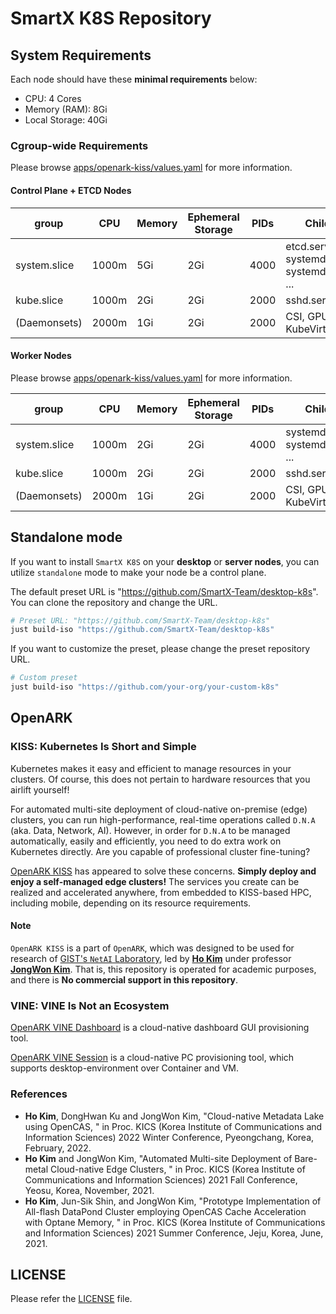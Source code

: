# SmartX K8S Repository

## System Requirements

Each node should have these **minimal requirements** below:

- CPU: 4 Cores
- Memory (RAM): 8Gi
- Local Storage: 40Gi

### Cgroup-wide Requirements

Please browse [apps/openark-kiss/values.yaml](apps/openark-kiss/values.yaml) for more information.

#### Control Plane + ETCD Nodes

| group        | CPU   | Memory | Ephemeral Storage | PIDs | Children                                   |
| ------------ | ----- | ------ | ----------------- | ---- | ------------------------------------------ |
| system.slice | 1000m | 5Gi    | 2Gi               | 4000 | etcd.service, systemd-systemd.service, ... |
| kube.slice   | 1000m | 2Gi    | 2Gi               | 2000 | sshd.service, ...                          |
| (Daemonsets) | 2000m | 1Gi    | 2Gi               | 2000 | CSI, GPU, KubeVirt, ...                    |

#### Worker Nodes

Please browse [apps/openark-kiss/values.yaml](apps/openark-kiss/values.yaml) for more information.

| group        | CPU   | Memory | Ephemeral Storage | PIDs | Children                     |
| ------------ | ----- | ------ | ----------------- | ---- | ---------------------------- |
| system.slice | 1000m | 2Gi    | 2Gi               | 4000 | systemd-systemd.service, ... |
| kube.slice   | 1000m | 2Gi    | 2Gi               | 2000 | sshd.service, ...            |
| (Daemonsets) | 2000m | 1Gi    | 2Gi               | 2000 | CSI, GPU, KubeVirt, ...      |

## Standalone mode

If you want to install `SmartX K8S` on your **desktop** or **server nodes**,
you can utilize `standalone` mode to make your node be a control plane.

The default preset URL is "https://github.com/SmartX-Team/desktop-k8s".
You can clone the repository and change the URL.

```bash
# Preset URL: "https://github.com/SmartX-Team/desktop-k8s"
just build-iso "https://github.com/SmartX-Team/desktop-k8s"
```

If you want to customize the preset, please change the preset repository URL.

```bash
# Custom preset
just build-iso "https://github.com/your-org/your-custom-k8s"
```

## OpenARK

### KISS: Kubernetes Is Short and Simple

Kubernetes makes it easy and efficient to manage resources in your clusters. Of course, this does not pertain to hardware resources that you airlift yourself!

For automated multi-site deployment of cloud-native on-premise (edge) clusters, you can run high-performance, real-time operations called `D.N.A` (aka. Data, Network, AI). However, in order for `D.N.A` to be managed automatically, easily and efficiently, you need to do extra work on Kubernetes directly. Are you capable of professional cluster fine-tuning?

[OpenARK KISS](/apps/openark-kiss) has appeared to solve these concerns. **Simply deploy and enjoy a self-managed edge clusters!** The services you create can be realized and accelerated anywhere, from embedded to KISS-based HPC, including mobile, depending on its resource requirements.

#### Note

`OpenARK KISS` is a part of `OpenARK`, which was designed to be used for research of [GIST's `NetAI` Laboratory](https://netai.smartx.kr/), led by [**Ho Kim**](https://github.com/kerryeon) under professor [**JongWon Kim**](https://netai.smartx.kr/people/professor). That is, this repository is operated for academic purposes, and there is **No commercial support in this repository**.

### VINE: VINE Is Not an Ecosystem

[OpenARK VINE Dashboard](/apps/openark-vine-dashboard) is a cloud-native dashboard GUI provisioning tool.

[OpenARK VINE Session](/apps/openark-vine-session-operator) is a cloud-native PC provisioning tool, which supports desktop-environment over Container and VM.

### References

- **Ho Kim**, DongHwan Ku and JongWon Kim, "Cloud-native Metadata Lake using OpenCAS, " in Proc. KICS (Korea Institute of Communications and Information Sciences) 2022 Winter Conference, Pyeongchang, Korea, February, 2022.
- **Ho Kim** and JongWon Kim, "Automated Multi-site Deployment of Bare-metal Cloud-native Edge Clusters, " in Proc. KICS (Korea Institute of Communications and Information Sciences) 2021 Fall Conference, Yeosu, Korea, November, 2021.
- **Ho Kim**, Jun-Sik Shin, and JongWon Kim, "Prototype Implementation of All-flash DataPond Cluster employing OpenCAS Cache Acceleration with Optane Memory, " in Proc. KICS (Korea Institute of Communications and Information Sciences) 2021 Summer Conference, Jeju, Korea, June, 2021.

## LICENSE

Please refer the [LICENSE](/LICENSE) file.
